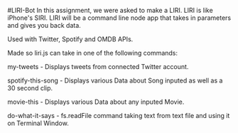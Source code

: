 #LIRI-Bot
In this assignment, we were asked to make a LIRI. LIRI is like iPhone's SIRI. LIRI will be a command line node app that takes in parameters and gives you back data.

Used with Twitter, Spotify and OMDB APIs.

Made so liri.js can take in one of the following commands:

my-tweets - Displays tweets from connected Twitter account.

spotify-this-song - Displays various Data about Song inputed as well as a 30 second clip.

movie-this - Displays various Data about any inputed Movie.

do-what-it-says - fs.readFile command taking text from text file and using it on Terminal Window.
